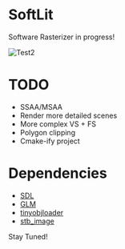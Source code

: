 # SoftLit

Software Rasterizer in progress!

![Test2](http://imgur.com/F1Mp2L8.gif)

# TODO
- SSAA/MSAA
- Render more detailed scenes
- More complex VS + FS
- Polygon clipping
- Cmake-ify project

# Dependencies
- [SDL](https://www.libsdl.org/)
- [GLM](http://glm.g-truc.net/0.9.8/index.html)
- [tinyobjloader](http://syoyo.github.io/tinyobjloader/)
- [stb_image](https://github.com/nothings/stb)

Stay Tuned!
